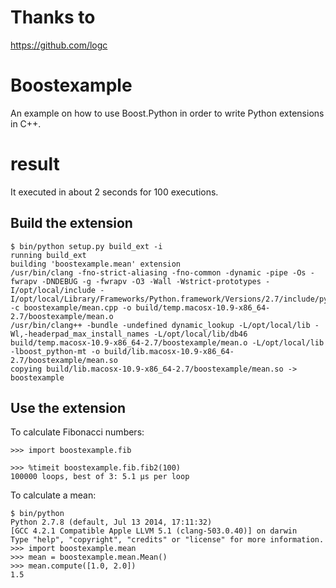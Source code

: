 # Thanks to
https://github.com/logc

# Boostexample

An example on how to use Boost.Python in order to write Python extensions in
C++.

# result
It executed in about 2 seconds for 100 executions.

## Build the extension

```
$ bin/python setup.py build_ext -i
running build_ext
building 'boostexample.mean' extension
/usr/bin/clang -fno-strict-aliasing -fno-common -dynamic -pipe -Os -fwrapv -DNDEBUG -g -fwrapv -O3 -Wall -Wstrict-prototypes -I/opt/local/include -I/opt/local/Library/Frameworks/Python.framework/Versions/2.7/include/python2.7 -c boostexample/mean.cpp -o build/temp.macosx-10.9-x86_64-2.7/boostexample/mean.o
/usr/bin/clang++ -bundle -undefined dynamic_lookup -L/opt/local/lib -Wl,-headerpad_max_install_names -L/opt/local/lib/db46 build/temp.macosx-10.9-x86_64-2.7/boostexample/mean.o -L/opt/local/lib -lboost_python-mt -o build/lib.macosx-10.9-x86_64-2.7/boostexample/mean.so
copying build/lib.macosx-10.9-x86_64-2.7/boostexample/mean.so -> boostexample
```

## Use the extension

To calculate Fibonacci numbers:

```
>>> import boostexample.fib

>>> %timeit boostexample.fib.fib2(100)
100000 loops, best of 3: 5.1 µs per loop

```

To calculate a mean:

```
$ bin/python
Python 2.7.8 (default, Jul 13 2014, 17:11:32)
[GCC 4.2.1 Compatible Apple LLVM 5.1 (clang-503.0.40)] on darwin
Type "help", "copyright", "credits" or "license" for more information.
>>> import boostexample.mean
>>> mean = boostexample.mean.Mean()
>>> mean.compute([1.0, 2.0])
1.5
```
